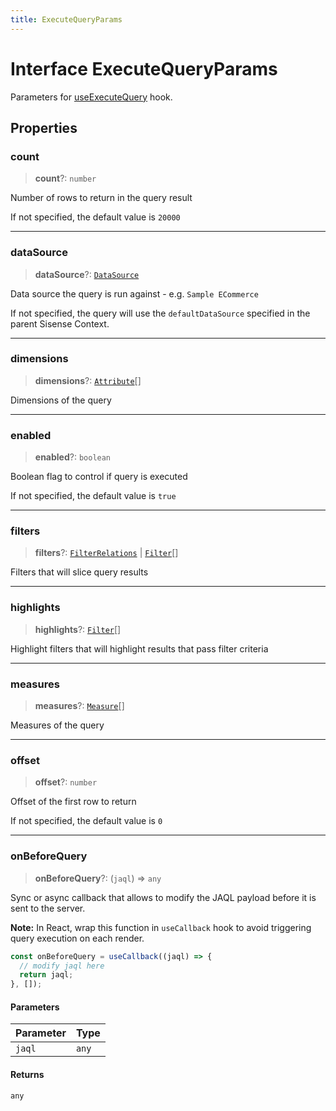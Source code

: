 ```yaml
---
title: ExecuteQueryParams
---
```


# Interface ExecuteQueryParams

Parameters for [useExecuteQuery](../queries/function.useExecuteQuery.md) hook.

## Properties

### count

> **count**?: `number`

Number of rows to return in the query result

If not specified, the default value is `20000`

***

### dataSource

> **dataSource**?: [`DataSource`](../../sdk-data/type-aliases/type-alias.DataSource.md)

Data source the query is run against - e.g. `Sample ECommerce`

If not specified, the query will use the `defaultDataSource` specified in the parent Sisense Context.

***

### dimensions

> **dimensions**?: [`Attribute`](../../sdk-data/interfaces/interface.Attribute.md)[]

Dimensions of the query

***

### enabled

> **enabled**?: `boolean`

Boolean flag to control if query is executed

If not specified, the default value is `true`

***

### filters

> **filters**?: [`FilterRelations`](../../sdk-data/interfaces/interface.FilterRelations.md) \| [`Filter`](../../sdk-data/interfaces/interface.Filter.md)[]

Filters that will slice query results

***

### highlights

> **highlights**?: [`Filter`](../../sdk-data/interfaces/interface.Filter.md)[]

Highlight filters that will highlight results that pass filter criteria

***

### measures

> **measures**?: [`Measure`](../../sdk-data/interfaces/interface.Measure.md)[]

Measures of the query

***

### offset

> **offset**?: `number`

Offset of the first row to return

If not specified, the default value is `0`

***

### onBeforeQuery

> **onBeforeQuery**?: (`jaql`) => `any`

Sync or async callback that allows to modify the JAQL payload before it is sent to the server.

**Note:** In React, wrap this function in `useCallback` hook to avoid triggering query execution on each render.
```ts
const onBeforeQuery = useCallback((jaql) => {
  // modify jaql here
  return jaql;
}, []);
```

#### Parameters

| Parameter | Type |
| :------ | :------ |
| `jaql` | `any` |

#### Returns

`any`
